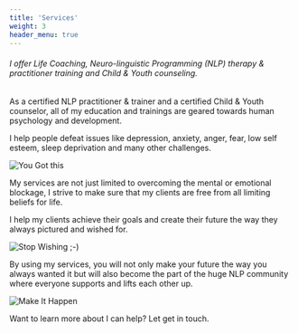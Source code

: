 ```yaml
---
title: 'Services'
weight: 3
header_menu: true
---
```

###### I offer Life Coaching, Neuro-linguistic Programming (NLP) therapy & practitioner training and Child & Youth counseling.

As a certified NLP practitioner & trainer and a certified Child & Youth counselor, all of my education and trainings are geared towards human psychology and development.

I help people defeat issues like depression, anxiety, anger, fear, low self esteem, sleep deprivation and many other challenges. 

![You Got this](images/gotthis.jpg)

My services are not just limited to overcoming the mental or emotional blockage, I strive to make sure that my clients are free from all limiting beliefs for life.

I help my clients achieve their goals and create their future the way they always pictured and wished for.

![Stop Wishing ;-)](images/stopwishing.jpg)

By using my services, you will not only make your future the way you always wanted it but will also become the part of the huge NLP community where everyone supports and lifts each other up.

![Make It Happen](images/makeithappen.jpg)

Want to learn more about I can help? Let get in touch.
